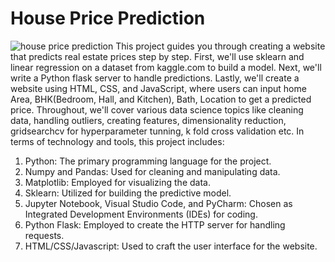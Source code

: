 # House Price Prediction
![house price prediction](https://github.com/DouglasSuon/House-Price-Prediction/assets/66365903/8051821b-e60e-4885-8ee3-78c97edf6a42)
This project guides you through creating a website that predicts real estate prices step by step. First, we'll use sklearn and linear regression on a dataset from kaggle.com to build a model. Next, we'll write a Python flask server to handle predictions. Lastly, we'll create a website using HTML, CSS, and JavaScript, where users can input home Area, BHK(Bedroom, Hall, and Kitchen), Bath, Location to get a predicted price. Throughout, we'll cover various data science topics like cleaning data, handling outliers, creating features, dimensionality reduction, gridsearchcv for hyperparameter tunning, k fold cross validation etc.
In terms of technology and tools, this project includes:

1. Python: The primary programming language for the project.
2. Numpy and Pandas: Used for cleaning and manipulating data.
3. Matplotlib: Employed for visualizing the data.
4. Sklearn: Utilized for building the predictive model.
5. Jupyter Notebook, Visual Studio Code, and PyCharm: Chosen as Integrated Development Environments (IDEs) for coding.
6. Python Flask: Employed to create the HTTP server for handling requests.
7. HTML/CSS/Javascript: Used to craft the user interface for the website.
